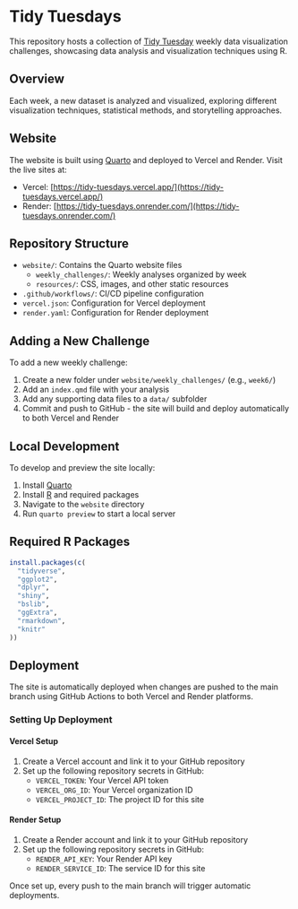 # Tidy Tuesdays

This repository hosts a collection of [Tidy Tuesday](https://github.com/rfordatascience/tidytuesday) weekly data visualization challenges, showcasing data analysis and visualization techniques using R.

## Overview

Each week, a new dataset is analyzed and visualized, exploring different visualization techniques, statistical methods, and storytelling approaches.

## Website

The website is built using [Quarto](https://quarto.org/) and deployed to Vercel and Render. Visit the live sites at:

- Vercel: [https://tidy-tuesdays.vercel.app/](https://tidy-tuesdays.vercel.app/)
- Render: [https://tidy-tuesdays.onrender.com/](https://tidy-tuesdays.onrender.com/)

## Repository Structure

- `website/`: Contains the Quarto website files
  - `weekly_challenges/`: Weekly analyses organized by week
  - `resources/`: CSS, images, and other static resources
- `.github/workflows/`: CI/CD pipeline configuration
- `vercel.json`: Configuration for Vercel deployment
- `render.yaml`: Configuration for Render deployment

## Adding a New Challenge

To add a new weekly challenge:

1. Create a new folder under `website/weekly_challenges/` (e.g., `week6/`)
2. Add an `index.qmd` file with your analysis
3. Add any supporting data files to a `data/` subfolder
4. Commit and push to GitHub - the site will build and deploy automatically to both Vercel and Render

## Local Development

To develop and preview the site locally:

1. Install [Quarto](https://quarto.org/docs/get-started/)
2. Install [R](https://www.r-project.org/) and required packages
3. Navigate to the `website` directory
4. Run `quarto preview` to start a local server

## Required R Packages

```r
install.packages(c(
  "tidyverse",
  "ggplot2",
  "dplyr",
  "shiny",
  "bslib",
  "ggExtra",
  "rmarkdown",
  "knitr"
))
```

## Deployment

The site is automatically deployed when changes are pushed to the main branch using GitHub Actions to both Vercel and Render platforms.

### Setting Up Deployment

#### Vercel Setup

1. Create a Vercel account and link it to your GitHub repository
2. Set up the following repository secrets in GitHub:
   - `VERCEL_TOKEN`: Your Vercel API token
   - `VERCEL_ORG_ID`: Your Vercel organization ID
   - `VERCEL_PROJECT_ID`: The project ID for this site

#### Render Setup

1. Create a Render account and link it to your GitHub repository
2. Set up the following repository secrets in GitHub:
   - `RENDER_API_KEY`: Your Render API key
   - `RENDER_SERVICE_ID`: The service ID for this site

Once set up, every push to the main branch will trigger automatic deployments.